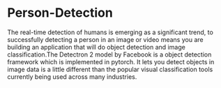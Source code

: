 # Person-Detection

The real-time detection of humans is emerging as a significant trend, to successfully detecting a person in an image or video means you are building an application that will do object detection and image classification.The Detectron 2 model by Facebook is a object detection framework which is implemented in pytorch. It lets you detect objects in image data is a little different than the popular visual classification tools currently being used across many industries. 
